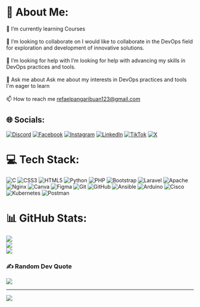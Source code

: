 # 💫 About Me: 
🌱 I’m currently learning Courses<br><br>👯 I’m looking to collaborate on I would like to collaborate in the DevOps field for exploration and development of innovative solutions.<br><br>🤝 I’m looking for help 
    with I’m looking for help with advancing my skills in DevOps practices and tools.<br><br>💬 Ask me about Ask me about my interests in DevOps practices and tools I'm eager to learn<br><br>📫 How to reach me refaelpangaribuan123@gmail.com


## 🌐 Socials:
[![Discord](https://img.shields.io/badge/Discord-%237289DA.svg?logo=discord&logoColor=white)](https://discord.gg/https://discord.gg/VgdAAwj4) 
[![Facebook](https://img.shields.io/badge/Facebook-%231877F2.svg?logo=Facebook&logoColor=white)](https://facebook.com/refaelpangaribuan) 
[![Instagram](https://img.shields.io/badge/Instagram-%23E4405F.svg?logo=Instagram&logoColor=white)](https://instagram.com/refaelpangaribuan) 
[![LinkedIn](https://img.shields.io/badge/LinkedIn-%230077B5.svg?logo=linkedin&logoColor=white)](https://linkedin.com/in/refael-pangaribuan-257a06272) 
[![TikTok](https://img.shields.io/badge/TikTok-%23000000.svg?logo=TikTok&logoColor=white)](https://tiktok.com/@refaelpangaribuan) 
[![X](https://img.shields.io/badge/X-black.svg?logo=X&logoColor=white)](https://x.com/FallNotGood) 

# 💻 Tech Stack:
![C](https://img.shields.io/badge/c-%2300599C.svg?style=plastic&logo=c&logoColor=white) ![CSS3](https://img.shields.io/badge/css3-%231572B6.svg?style=plastic&logo=css3&logoColor=white) ![HTML5](https://img.shields.io/badge/html5-%23E34F26.svg?style=plastic&logo=html5&logoColor=white) ![Python](https://img.shields.io/badge/python-3670A0?style=plastic&logo=python&logoColor=ffdd54) ![PHP](https://img.shields.io/badge/php-%23777BB4.svg?style=plastic&logo=php&logoColor=white) ![Bootstrap](https://img.shields.io/badge/bootstrap-%238511FA.svg?style=plastic&logo=bootstrap&logoColor=white) ![Laravel](https://img.shields.io/badge/laravel-%23FF2D20.svg?style=plastic&logo=laravel&logoColor=white) ![Apache](https://img.shields.io/badge/apache-%23D42029.svg?style=plastic&logo=apache&logoColor=white) ![Nginx](https://img.shields.io/badge/nginx-%23009639.svg?style=plastic&logo=nginx&logoColor=white) ![Canva](https://img.shields.io/badge/Canva-%2300C4CC.svg?style=plastic&logo=Canva&logoColor=white) ![Figma](https://img.shields.io/badge/figma-%23F24E1E.svg?style=plastic&logo=figma&logoColor=white) ![Git](https://img.shields.io/badge/git-%23F05033.svg?style=plastic&logo=git&logoColor=white) ![GitHub](https://img.shields.io/badge/github-%23121011.svg?style=plastic&logo=github&logoColor=white) ![Ansible](https://img.shields.io/badge/ansible-%231A1918.svg?style=plastic&logo=ansible&logoColor=white) ![Arduino](https://img.shields.io/badge/-Arduino-00979D?style=plastic&logo=Arduino&logoColor=white) ![Cisco](https://img.shields.io/badge/cisco-%23049fd9.svg?style=plastic&logo=cisco&logoColor=black) ![Kubernetes](https://img.shields.io/badge/kubernetes-%23326ce5.svg?style=plastic&logo=kubernetes&logoColor=white) ![Postman](https://img.shields.io/badge/Postman-FF6C37?style=plastic&logo=postman&logoColor=white)
# 📊 GitHub Stats:
![](https://github-readme-stats.vercel.app/api?username=Refael-Pangaribuan&theme=dark&hide_border=false&include_all_commits=true&count_private=true)<br/>
![](https://github-readme-streak-stats.herokuapp.com/?user=Refael-Pangaribuan&theme=dark&hide_border=false)<br/>
![](https://github-readme-stats.vercel.app/api/top-langs/?username=Refael-Pangaribuan&theme=dark&hide_border=false&include_all_commits=true&count_private=true&layout=compact)

### ✍️ Random Dev Quote
![](https://quotes-github-readme.vercel.app/api?type=horizontal&theme=radical)

---
[![](https://visitcount.itsvg.in/api?id=Refael-Pangaribuan&icon=0&color=0)](https://visitcount.itsvg.in)

<!-- Proudly created with GPRM ( https://gprm.itsvg.in ) -->

